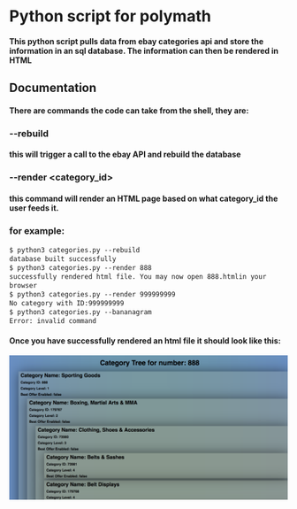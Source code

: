 # Python script for polymath

#### This python script pulls data from ebay categories api and store the information in an sql database. The information can then be rendered in HTML

## Documentation

#### There are commands the code can take from the shell, they are:

### --rebuild
#### this will trigger a call to the ebay API and rebuild the database

### --render <category_id>
#### this command will render an HTML page based on what category_id the user feeds it.

### for example:

```
$ python3 categories.py --rebuild
database built successfully
$ python3 categories.py --render 888
successfully rendered html file. You may now open 888.htmlin your browser
$ python3 categories.py --render 999999999
No category with ID:999999999
$ python3 categories.py --bananagram
Error: invalid command
```

#### Once you have successfully rendered an html file it should look like this:

![screen shot][screen]

[screen]: ScreenShot.png

